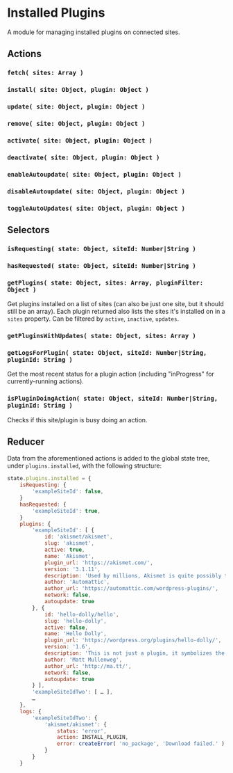 Installed Plugins
=================

A module for managing installed plugins on connected sites.

## Actions

### `fetch( sites: Array )`

### `install( site: Object, plugin: Object )`

### `update( site: Object, plugin: Object )`

### `remove( site: Object, plugin: Object )`

### `activate( site: Object, plugin: Object )`

### `deactivate( site: Object, plugin: Object )`

### `enableAutoupdate( site: Object, plugin: Object )`

### `disableAutoupdate( site: Object, plugin: Object )`

### `toggleAutoUpdates( site: Object, plugin: Object )`

## Selectors

### `isRequesting( state: Object, siteId: Number|String )`

### `hasRequested( state: Object, siteId: Number|String )`

### `getPlugins( state: Object, sites: Array, pluginFilter: Object )`

Get plugins installed on a list of sites (can also be just one site, but it should still be an array). Each plugin returned also lists the sites it's installed on in a `sites` property. Can be filtered by `active`, `inactive`, `updates`.

### `getPluginsWithUpdates( state: Object, sites: Array )`

### `getLogsForPlugin( state: Object, siteId: Number|String, pluginId: String )`

Get the most recent status for a plugin action (including "inProgress" for currently-running actions).

### `isPluginDoingAction( state: Object, siteId: Number|String, pluginId: String )`

Checks if this site/plugin is busy doing an action.

## Reducer

Data from the aforementioned actions is added to the global state tree, under `plugins.installed`, with the following structure:

```js
state.plugins.installed = {
	isRequesting: {
		'exampleSiteId': false,
	}
	hasRequested: {
		'exampleSiteId': true,
	}
	plugins: {
		'exampleSiteId': [ {
			id: 'akismet/akismet',
			slug: 'akismet',
			active: true,
			name: 'Akismet',
			plugin_url: 'https://akismet.com/',
			version: '3.1.11',
			description: 'Used by millions, Akismet is quite possibly the best way in the world to <strong>protect your blog from spam</strong>. It keeps your site protected even while you sleep. To get started: 1) Click the "Activate" link to the left of this description, 2) <a href="https://akismet.com/get/">Sign up for an Akismet plan</a> to get an API key, and 3) Go to your Akismet configuration page, and save your API key.',
			author: 'Automattic',
			author_url: 'https://automattic.com/wordpress-plugins/',
			network: false,
			autoupdate: true
		}, {
			id: 'hello-dolly/hello',
			slug: 'hello-dolly',
			active: false,
			name: 'Hello Dolly',
			plugin_url: 'https://wordpress.org/plugins/hello-dolly/',
			version: '1.6',
			description: 'This is not just a plugin, it symbolizes the hope and enthusiasm of an entire generation summed up in two words sung most famously by Louis Armstrong: Hello, Dolly. When activated you will randomly see a lyric from <cite>Hello, Dolly</cite> in the upper right of your admin screen on every page',
			author: 'Matt Mullenweg',
			author_url: 'http://ma.tt/',
			network: false,
			autoupdate: true
		} ],
		'exampleSiteIdTwo': [ … ],
		…
	},
	logs: {
		'exampleSiteIdTwo': {
			'akismet/akismet': {
				status: 'error',
				action: INSTALL_PLUGIN,
				error: createError( 'no_package', 'Download failed.' ),
			}
		}
	}
```
